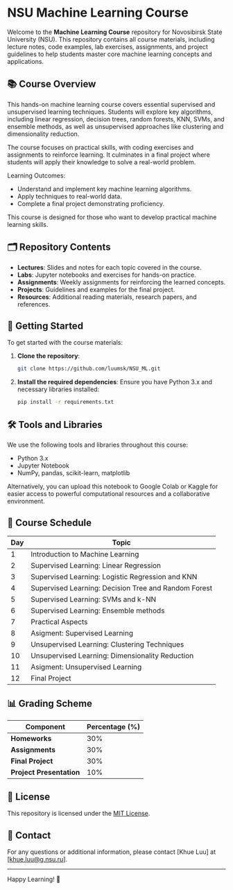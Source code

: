 # NSU Machine Learning Course

Welcome to the **Machine Learning Course** repository for Novosibirsk State University (NSU). This repository contains all course materials, including lecture notes, code examples, lab exercises, assignments, and project guidelines to help students master core machine learning concepts and applications.

## 📚 Course Overview

This hands-on machine learning course covers essential supervised and unsupervised learning techniques. Students will explore key algorithms, including linear regression, decision trees, random forests, KNN, SVMs, and ensemble methods, as well as unsupervised approaches like clustering and dimensionality reduction.

The course focuses on practical skills, with coding exercises and assignments to reinforce learning. It culminates in a final project where students will apply their knowledge to solve a real-world problem.

Learning Outcomes:

- Understand and implement key machine learning algorithms.
- Apply techniques to real-world data.
- Complete a final project demonstrating proficiency.

This course is designed for those who want to develop practical machine learning skills.

## 🗂 Repository Contents

- **Lectures**: Slides and notes for each topic covered in the course.
- **Labs**: Jupyter notebooks and exercises for hands-on practice.
- **Assignments**: Weekly assignments for reinforcing the learned concepts.
- **Projects**: Guidelines and examples for the final project.
- **Resources**: Additional reading materials, research papers, and references.

## 🚀 Getting Started

To get started with the course materials:

1. **Clone the repository**:
   ```bash
   git clone https://github.com/luumsk/NSU_ML.git
   ```
2. **Install the required dependencies**:
   Ensure you have Python 3.x and necessary libraries installed:
   ```bash
   pip install -r requirements.txt
   ```

## 🛠 Tools and Libraries

We use the following tools and libraries throughout this course:

- Python 3.x
- Jupyter Notebook
- NumPy, pandas, scikit-learn, matplotlib

Alternatively, you can upload this notebook to Google Colab or Kaggle for easier access to powerful computational resources and a collaborative environment.

## 📅 Course Schedule

| Day  | Topic                                                  |
|------|--------------------------------------------------------|
| 1    | Introduction to Machine Learning                       |
| 2    | Supervised Learning: Linear Regression                 |
| 3    | Supervised Learning: Logistic Regression and KNN       |
| 4    | Supervised Learning: Decision Tree and Random Forest   |
| 5    | Supervised Learning: SVMs and k-NN                     |
| 6    | Supervised Learning: Ensemble methods                  |
| 7    | Practical Aspects                                      |
| 8    | Asigment: Supervised Learning                          |
| 9    | Unsupervised Learning: Clustering Techniques           |
| 10   | Unsupervised Learning: Dimensionality Reduction        |
| 11   | Asigment: Unsupervised Learning                        |
| 12   | Final Project                                          |

## 📊 Grading Scheme
| Component                   | Percentage (%) |
|-----------------------------|----------------|
| **Homeworks**               | 30%            |
| **Assignments**             | 30%            |
| **Final Project**           | 30%            |
| **Project Presentation**    | 10%            |

## 📜 License

This repository is licensed under the [MIT License](LICENSE).

## 📧 Contact

For any questions or additional information, please contact [Khue Luu] at [khue.luu@g.nsu.ru].

---

Happy Learning! 🚀
